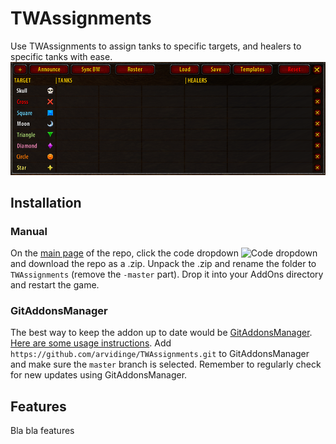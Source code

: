 # TWAssignments

Use TWAssignments to assign tanks to specific targets, and healers to specific tanks with ease.
![The TWAssignments main UI frame](images/TWA_Frame.png)

## Installation

### Manual
On the [main page](https://github.com/arvidinge/TWAssignments/tree/master) of the repo, click the code dropdown ![Code dropdown](image.png) and download the repo as a .zip.
Unpack the .zip and rename the folder to `TWAssignments` (remove the `-master` part).
Drop it into your AddOns directory and restart the game.


### GitAddonsManager
The best way to keep the addon up to date would be [GitAddonsManager](https://woblight.gitlab.io/overview/gitaddonsmanager/).
[Here are some usage instructions](https://turtle-wow.fandom.com/wiki/Addons#How_to_Install_Addons).
Add `https://github.com/arvidinge/TWAssignments.git` to GitAddonsManager and make sure the `master` branch is selected. Remember to regularly check for new updates using GitAddonsManager.

## Features

Bla bla features